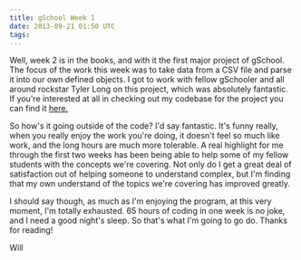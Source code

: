 ```yaml
---
title: gSchool Week 1
date: 2013-09-21 01:50 UTC
tags:
---
```


Well, week 2 is in the books, and with it the first major project of gSchool. The focus of the work this week was to take data from a CSV file and parse it into our own defined objects. I got to work with fellow gSchooler and all around rockstar Tyler Long on this project, which was absolutely fantastic. If you're interested at all in checking out my codebase for the project you can find it <a href="http://www.github.com/wvmitchell/event_reporter" target='blank'>here.</a>

So how's it going outside of the code? I'd say fantastic. It's funny really, when you really enjoy the work you're doing, it doesn't feel so much like work, and the long hours are much more tolerable. A real highlight for me through the first two weeks has been being able to help some of my fellow students with the concepts we're covering. Not only do I get a great deal of satisfaction out of helping someone to understand complex, but I'm finding that my own understand of the topics we're covering has improved greatly.

I should say though, as much as I'm enjoying the program, at this very moment, I'm totally exhausted. 65 hours of coding in one week is no joke, and I need a good night's sleep. So that's what I'm going to go do. Thanks for reading!

Will